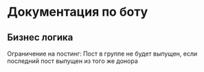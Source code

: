 # Документация по боту

## Бизнес логика

Ограничение на постинг:
Пост в группе не будет выпущен, если последний пост выпущен из того же донора

